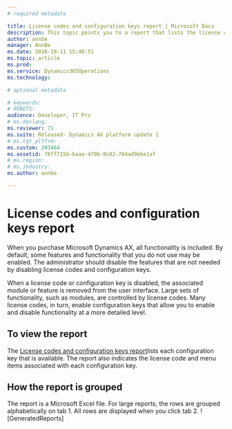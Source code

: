 ```yaml
---
# required metadata

title: License codes and configuration keys report | Microsoft Docs
description: This topic points you to a report that lists the license codes and configuration keys available in Dynamics AX.
author: annbe
manager: AnnBe
ms.date: 2016-10-11 15:40:51
ms.topic: article
ms.prod: 
ms.service: Dynamics365Operations
ms.technology: 

# optional metadata

# keywords: 
# ROBOTS: 
audience: Developer, IT Pro
# ms.devlang: 
ms.reviewer: 71
ms.suite: Released- Dynamics AX platform update 1
# ms.tgt_pltfrm: 
ms.custom: 203464
ms.assetid: 78ff7156-baaa-479b-8c02-704ad9ebe1af
# ms.region: 
# ms.industry: 
ms.author: annbe

---
```


# License codes and configuration keys report

When you purchase Microsoft Dynamics AX, all functionality is included. By default, some features and functionality that you do not use may be enabled. The administrator should disable the features that are not needed by disabling license codes and configuration keys.

When a license code or configuration key is disabled, the associated module or feature is removed from the user interface. Large sets of functionality, such as modules, are controlled by license codes. Many license codes, in turn, enable configuration keys that allow you to enable and disable functionality at a more detailed level.

## To view the report
The [License codes and configuration keys report](https://mbs.microsoft.com/customersource/northamerica/AX/downloads/reports/axtechrefrep)lists each configuration key that is available. The report also indicates the license code and menu items associated with each configuration key.

## How the report is grouped
The report is a Microsoft Excel file. For large reports, the rows are grouped alphabetically on tab 1. All rows are displayed when you click tab 2. ![GeneratedReports]


